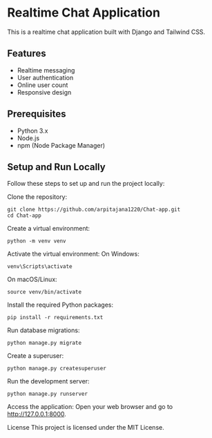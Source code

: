 # Realtime Chat Application

This is a realtime chat application built with Django and Tailwind CSS.

## Features

- Realtime messaging
- User authentication
- Online user count
- Responsive design

## Prerequisites

- Python 3.x
- Node.js
- npm (Node Package Manager)

## Setup and Run Locally

Follow these steps to set up and run the project locally:

Clone the repository:
```
git clone https://github.com/arpitajana1220/Chat-app.git
cd Chat-app

```

Create a virtual environment:
```
python -m venv venv
```
Activate the virtual environment:
On Windows:
```
venv\Scripts\activate
```
On macOS/Linux:
```
source venv/bin/activate
```
Install the required Python packages:
```
pip install -r requirements.txt
```
Run database migrations:
```
python manage.py migrate
```
Create a superuser:
```
python manage.py createsuperuser
```
Run the development server:
```
python manage.py runserver
```

Access the application: Open your web browser and go to http://127.0.0.1:8000.

License
This project is licensed under the MIT License.
